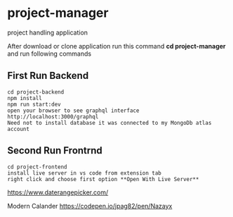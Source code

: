 # project-manager
 project handling application
 
 After download or clone application run this command **cd project-manager** and run following commands
 
  ## First Run Backend
 
 ```
 cd project-backend
 npm install
 npm run start:dev
 open your browser to see graphql interface http://localhost:3000/graphql
 Need not to install database it was connected to my MongoDb atlas account
 ```


 ## Second Run Frontrnd
 
 ```
 cd project-frontend
 install live server in vs code from extension tab
 right click and choose first option **Open With Live Server**
 
 ```
 
https://www.daterangepicker.com/

Modern  Calander
https://codepen.io/jpag82/pen/Nazayx